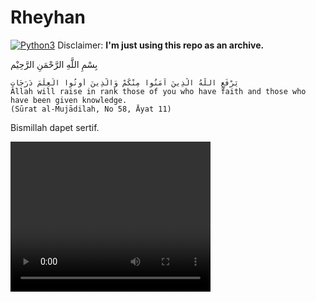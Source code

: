 # Rheyhan
[![Python3](https://img.shields.io/badge/language-Python3-red)](https://img.shields.io/badge/language-Python3-red)
Disclaimer: **I'm just using this repo as an archive.**

بِسْمِ اللَّهِ الرَّحْمَنِ الرَّحِيْم

```text
يَرْفَعِ اللَّهُ الَّذِينَ آمَنُوا مِنْكُمْ وَالَّذِينَ أُوتُوا الْعِلْمَ دَرَجَاتٍ
Allah will raise in rank those of you who have faith and those who have been given knowledge.
(Sūrat al-Mujādilah, No 58, Āyat 11)
```
Bismillah dapet sertif.

<video width="320" height="240" autoplay>
  <source src=".img/maxwell.mp4" type="video/mp4">
</video>